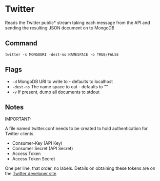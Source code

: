 # Twitter

Reads the Twitter public* stream taking each message from the API and sending the resulting
JSON document on to MongoDB

## Command

```
twitter -s MONGOURI -dest-ns NAMESPACE -o TRUE/FALSE
```

## Flags

* `-d`        MongoDB URI to write to - defaults to localhost
* `-dest-ns`  The name space to cat - defaults to ""
* `-v`        If present, dump all documents to stdout

## Notes

IMPORTANT:

A file named twitter.conf needs to be created to hold authentication for Twitter clients.

* Consumer-Key (API Key)
* Consumer Secret (API Secret)
* Access Token
* Access Token Secret

One per line, that order, no labels. Details on obtaining these tokens are on the [Twitter developer site](https://dev.twitter.com/oauth/overview).
